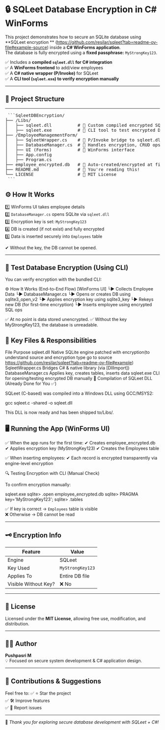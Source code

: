 # 🔒 SQLeet Database Encryption in C# WinForms

This project demonstrates how to secure an SQLite database using **SQLeet encryption ** (https://github.com/resilar/sqleet?tab=readme-ov-file#example-source) inside a **C# WinForms application**.  
The database is fully encrypted using a **fixed passphrase:** `MyStrongKey123`.

✅ Includes a **compiled `sqleet.dll` for C# integration**  
✅ A **WinForms frontend** to add/view employees  
✅ A **C# native wrapper (P/Invoke)** for SQLeet  
✅ A **CLI tool (`sqleet.exe`) to verify encryption manually**

---

## 📂 Project Structure


---
<pre> ```SqleetDBEncryption/
├── /Libs/
│   ├── sqleet.dll          # 🔹 Custom compiled encrypted SQLite engine
│   ├── sqleet.exe          # 🔹 CLI tool to test encrypted DB manually
├── /EmployeeManagementForm/
│   ├── SqleetWrapper.cs    # 🔹 P/Invoke bridge to sqleet.dll
│   ├── DatabaseManager.cs  # 🔹 Handles encryption, CRUD ops
│   ├── UI (Forms)          # 🔹 WinForms interface
│   ├── App.config
│   ├── Program.cs
├── employee_encrypted.db   # 🔹 Auto-created/encrypted at first run
├── README.md               # 📘 You're reading this!
└── LICENSE                 # 📜 MIT License
 ``` </pre>



## ⚙️ How It Works

1️⃣ WinForms UI takes employee details  
2️⃣ `DatabaseManager.cs` opens SQLite via `sqleet.dll`  
3️⃣ Encryption key is set: `MyStrongKey123`  
4️⃣ DB is created (if not exist) and fully encrypted  
5️⃣ Data is inserted securely into `Employees` table  

✔ Without the key, the DB cannot be opened.

---

## 🧪 Test Database Encryption (Using CLI)

You can verify encryption with the bundled CLI:



⚙️ How It Works (End-to-End Flow)
[WinForms UI] 
   └▶ Collects Employee Data
      └▶ DatabaseManager.cs
         └▶ Opens or creates DB using sqlite3_open_v2
         └▶ Applies encryption key using sqlite3_key
         └▶ Rekeys new DB (for first-time encryption)
         └▶ Inserts employee using encrypted SQL ops


✅ At no point is data stored unencrypted.
✅ Without the key MyStrongKey123, the database is unreadable.

## 📌 Key Files & Responsibilities
File	Purpose
sqleet.dll	Native SQLite engine patched with encryption(to understand source and encryption type go to source https://github.com/resilar/sqleet?tab=readme-ov-file#example)
SqleetWrapper.cs	Bridges C# & native library (via [DllImport])
DatabaseManager.cs	Applies key, creates tables, inserts data
sqleet.exe	CLI for opening/testing encrypted DB manually
🔧 Compilation of SQLeet DLL (Already Done for You ✅)

SQLeet (C-based) was compiled into a Windows DLL using GCC/MSYS2:

gcc sqleet.c -shared -o sqleet.dll


This DLL is now ready and has been shipped to/Libs/.

## 🖥️ Running the App (WinForms UI)

✅ When the app runs for the first time:
✔ Creates employee_encrypted.db
✔ Applies encryption key (MyStrongKey123)
✔ Creates the Employees table

✅ When inserting employees:
✔ Each record is encrypted transparently via engine-level encryption

🔍 Testing Encryption with CLI (Manual Check)

To confirm encryption manually:

sqleet.exe
sqlite> .open employee_encrypted.db
sqlite> PRAGMA key='MyStrongKey123';
sqlite> .tables



✅ If key is correct → `Employees` table is visible  
❌ Otherwise → DB cannot be read

---

## 🗝️ Encryption Info

| Feature          | Value           |
|------------------|----------------|
| Engine           | SQLeet  |
| Key Used         | `MyStrongKey123` |
| Applies To       | Entire DB file  |
| Visible Without Key? | ❌ No        |

---

## 📜 License

Licensed under the **MIT License**, allowing free use, modification, and distribution.

---

## 👩‍💻 Author

**Pushpasri M**  
💡 Focused on secure system development & C# application design.

---

## 💬 Contributions & Suggestions

Feel free to:
✅ ⭐ Star the project  
✅ 🛠 Improve features  
✅ 🐛 Report issues  

---

🚀 *Thank you for exploring secure database development with SQLeet + C#!*
